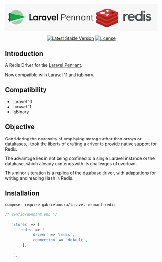 <p align="center">
<img src="art/art.webp">
</p>

<p align="center">
<a href="https://packagist.org/packages/gabrielmoura/laravel-pennant-redis"><img src="https://img.shields.io/packagist/v/gabrielmoura/laravel-pennant-redis" alt="Latest Stable Version"></a>
<a href="https://packagist.org/packages/gabrielmoura/laravel-pennant-redis"><img src="https://img.shields.io/packagist/l/gabrielmoura/laravel-pennant-redis" alt="License"></a>
</p>

## Introduction

A Redis Driver for the [Laravel Pennant](https://github.com/laravel/pennant).

Now compatible with Laravel 11 and igbinary.

## Compatibility

- Laravel 10
- Laravel 11
- IgBinary

## Objective

Considering the necessity of employing storage other than arrays or databases, I took the liberty of crafting a driver
to provide native support for Redis.

The advantage lies in not being confined to a single Laravel instance or the database, which already contends with its
challenges of overload.

This minor alteration is a replica of the database driver, with adaptations for writing and reading Hash in Redis.

## Installation

```bash
composer require gabrielmoura/laravel-pennant-redis
```

```php
/* config/pennant.php */

   'stores' => [
      'redis' => [
            'driver' => 'redis',
            'connection' => 'default',
        ],

    ],
```
